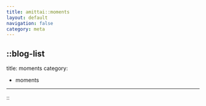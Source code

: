 ```yaml
---
title: amittai::moments
layout: default
navigation: false
category: meta
---
```


::blog-list
---
title: moments
category:
  - moments
---
::
